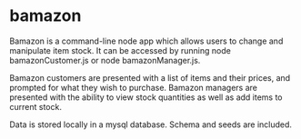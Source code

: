 # bamazon

Bamazon is a command-line node app which allows users to change and manipulate item stock. It can be accessed by running node bamazonCustomer.js or node bamazonManager.js.

Bamazon customers are presented with a list of items and their prices, and prompted for what they wish to purchase.
Bamazon managers are presented with the ability to view stock quantities as well as add items to current stock. 

Data is stored locally in a mysql database. Schema and seeds are included.
